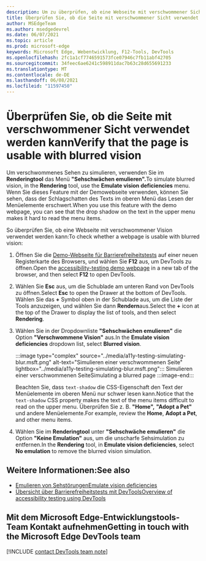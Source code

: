 ```yaml
---
description: Um zu überprüfen, ob eine Webseite mit verschwommener Sicht verwendet werden kann, verwenden Sie im Renderingtool die Dropdownliste "Sehschwächen emulieren".
title: Überprüfen Sie, ob die Seite mit verschwommener Sicht verwendet werden kann
author: MSEdgeTeam
ms.author: msedgedevrel
ms.date: 06/07/2021
ms.topic: article
ms.prod: microsoft-edge
keywords: Microsoft Edge, Webentwicklung, F12-Tools, DevTools
ms.openlocfilehash: 2fc1a1cf7746591573fce07946c7fb11abf42705
ms.sourcegitcommit: 34feec6ae6241c598911dac7b63c28d655691233
ms.translationtype: MT
ms.contentlocale: de-DE
ms.lasthandoff: 06/08/2021
ms.locfileid: "11597450"
---
```

# <a name="verify-that-the-page-is-usable-with-blurred-vision"></a><span data-ttu-id="9e2cb-104">Überprüfen Sie, ob die Seite mit verschwommener Sicht verwendet werden kann</span><span class="sxs-lookup"><span data-stu-id="9e2cb-104">Verify that the page is usable with blurred vision</span></span>

<!-- Rendering tool: Emulate vision deficiencies: Blurred vision -->

<span data-ttu-id="9e2cb-105">Um verschwommenes Sehen zu simulieren, verwenden Sie im **Renderingtool** das Menü **"Sehschwächen emulieren".**</span><span class="sxs-lookup"><span data-stu-id="9e2cb-105">To simulate blurred vision, in the **Rendering** tool, use the **Emulate vision deficiencies** menu.</span></span>  <span data-ttu-id="9e2cb-106">Wenn Sie dieses Feature mit der Demowebseite verwenden, können Sie sehen, dass der Schlagschatten des Texts im oberen Menü das Lesen der Menüelemente erschwert.</span><span class="sxs-lookup"><span data-stu-id="9e2cb-106">When you use this feature with the demo webpage, you can see that the drop shadow on the text in the upper menu makes it hard to read the menu items.</span></span>

<span data-ttu-id="9e2cb-107">So überprüfen Sie, ob eine Webseite mit verschwommener Vision verwendet werden kann:</span><span class="sxs-lookup"><span data-stu-id="9e2cb-107">To check whether a webpage is usable with blurred vision:</span></span>

1.  <span data-ttu-id="9e2cb-108">Öffnen Sie die [Demo-Webseite für Barrierefreiheitstests][DevToolsA11yErrorsDemopage] auf einer neuen Registerkarte des Browsers, und wählen Sie **F12** aus, um DevTools zu öffnen.</span><span class="sxs-lookup"><span data-stu-id="9e2cb-108">Open the [accessibility-testing demo webpage][DevToolsA11yErrorsDemopage] in a new tab of the browser, and then select **F12** to open DevTools.</span></span>

1.  <span data-ttu-id="9e2cb-109">Wählen Sie **Esc** aus, um die Schublade am unteren Rand von DevTools zu öffnen.</span><span class="sxs-lookup"><span data-stu-id="9e2cb-109">Select **Esc** to open the Drawer at the bottom of DevTools.</span></span>  <span data-ttu-id="9e2cb-110">Wählen Sie das **+** Symbol oben in der Schublade aus, um die Liste der Tools anzuzeigen, und wählen Sie dann **Rendern**aus.</span><span class="sxs-lookup"><span data-stu-id="9e2cb-110">Select the **+** icon at the top of the Drawer to display the list of tools, and then select **Rendering**.</span></span>  

1.  <span data-ttu-id="9e2cb-111">Wählen Sie in der Dropdownliste **"Sehschwächen emulieren"** die Option **"Verschwommene Vision"** aus.</span><span class="sxs-lookup"><span data-stu-id="9e2cb-111">In the **Emulate vision deficiencies** dropdown list, select **Blurred vision**.</span></span>

    :::image type="complex" source="../media/a11y-testing-simulating-blur.msft.png" alt-text="Simulieren einer verschwommenen Seite" lightbox="../media/a11y-testing-simulating-blur.msft.png":::
        <span data-ttu-id="9e2cb-113">Simulieren einer verschwommenen Seite</span><span class="sxs-lookup"><span data-stu-id="9e2cb-113">Simulating a blurred page</span></span>
    :::image-end:::

    <span data-ttu-id="9e2cb-114">Beachten Sie, dass `text-shadow` die CSS-Eigenschaft den Text der Menüelemente im oberen Menü nur schwer lesen kann.</span><span class="sxs-lookup"><span data-stu-id="9e2cb-114">Notice that the `text-shadow` CSS property makes the text of the menu items difficult to read on the upper menu.</span></span> <span data-ttu-id="9e2cb-115">Überprüfen Sie z. B. **"Home",** **"Adopt a Pet"** und andere Menüelemente.</span><span class="sxs-lookup"><span data-stu-id="9e2cb-115">For example, review the **Home**, **Adopt a Pet**, and other menu items.</span></span>
    
1.  <span data-ttu-id="9e2cb-116">Wählen Sie im **Renderingtool** unter **"Sehschwäche emulieren"** die Option **"Keine Emulation"** aus, um die unscharfe Sehsimulation zu entfernen.</span><span class="sxs-lookup"><span data-stu-id="9e2cb-116">In the **Rendering** tool, in **Emulate vision deficiencies**, select **No emulation** to remove the blurred vision simulation.</span></span>


## <a name="see-also"></a><span data-ttu-id="9e2cb-117">Weitere Informationen:</span><span class="sxs-lookup"><span data-stu-id="9e2cb-117">See also</span></span>

*  [<span data-ttu-id="9e2cb-118">Emulieren von Sehstörungen</span><span class="sxs-lookup"><span data-stu-id="9e2cb-118">Emulate vision deficiencies</span></span>](emulate-vision-deficiencies.md)
*  [<span data-ttu-id="9e2cb-119">Übersicht über Barrierefreiheitstests mit DevTools</span><span class="sxs-lookup"><span data-stu-id="9e2cb-119">Overview of accessibility testing using DevTools</span></span>](accessibility-testing-in-devtools.md)


## <a name="getting-in-touch-with-the-microsoft-edge-devtools-team"></a><span data-ttu-id="9e2cb-120">Mit dem Microsoft Edge-Entwicklungstools-Team Kontakt aufnehmen</span><span class="sxs-lookup"><span data-stu-id="9e2cb-120">Getting in touch with the Microsoft Edge DevTools team</span></span>  

[!INCLUDE [contact DevTools team note](../includes/contact-devtools-team-note.md)]  


<!-- links -->
[DevToolsA11yErrorsDemopage]: https://microsoftedge.github.io/DevToolsSamples/a11y-testing/page-with-errors.html "Demowebseite für Barrierefreiheitstests | GitHub"
